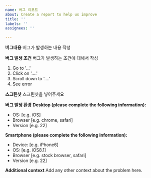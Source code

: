 ```yaml
---
name: 버그 리포트
about: Create a report to help us improve
title: ''
labels: ''
assignees: ''

---
```


**버그내용**
버그가 발생하는 내용 작성

**버그 발생 조건**
버그가 발생하는 조건에 대해서 작성
1. Go to '...'
2. Click on '....'
3. Scroll down to '....'
4. See error

**스크린샷**
스크린샷을 넣어주세요

**버그 발생 환경**
**Desktop (please complete the following information):**
 - OS: [e.g. iOS]
 - Browser [e.g. chrome, safari]
 - Version [e.g. 22]

**Smartphone (please complete the following information):**
 - Device: [e.g. iPhone6]
 - OS: [e.g. iOS8.1]
 - Browser [e.g. stock browser, safari]
 - Version [e.g. 22]

**Additional context**
Add any other context about the problem here.

